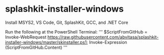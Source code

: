 # splashkit-installer-windows
Install MSYS2, VS Code, Git, SplashKit, GCC,  and .NET Core

Run the following at the PowerShell Terminal:
'''
$ScriptFromGitHub = Invoke-WebRequest https://raw.githubusercontent.com/abvitasa/splashkit-installer-windows/master/skinstaller.ps1; Invoke-Expression $($ScriptFromGitHub.Content)
'''
